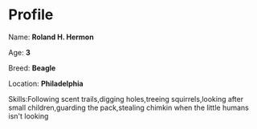# Profile

Name: **Roland H. Hermon**

Age: **3**

Breed: **Beagle**

Location: **Philadelphia**

Skills:Following scent trails,digging holes,treeing squirrels,looking after small children,guarding the pack,stealing chimkin when the little humans isn't looking
